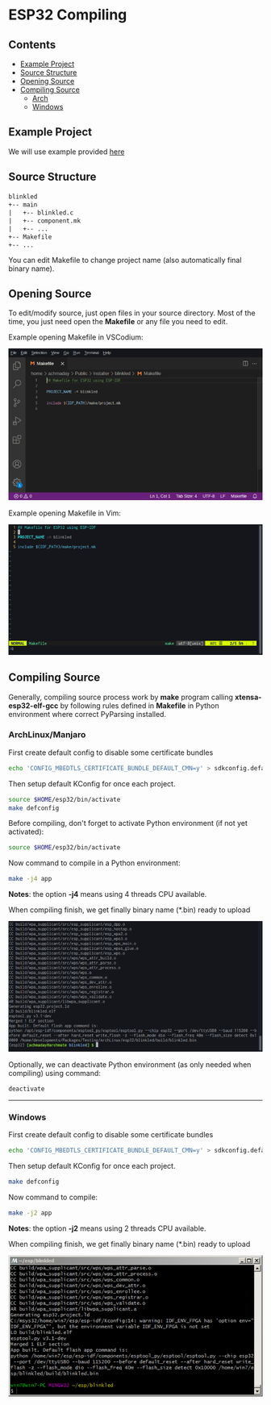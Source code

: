 # ESP32 Compiling

## Contents
- [Example Project](https://github.com/mekatronik-achmadi/md_tutorial/blob/master/electronic/tutorials/esp32_compile.md#example-project)
- [Source Structure](https://github.com/mekatronik-achmadi/md_tutorial/blob/master/electronic/tutorials/esp32_compile.md#source-structure)
- [Opening Source](https://github.com/mekatronik-achmadi/md_tutorial/blob/master/electronic/tutorials/esp32_compile.md#opening-source)
- [Compiling Source](https://github.com/mekatronik-achmadi/md_tutorial/blob/master/electronic/tutorials/esp32_compile.md#compiling-source)
	+ [Arch](https://github.com/mekatronik-achmadi/md_tutorial/blob/master/electronic/tutorials/esp32_compile.md#archlinuxmanjaro)
	+ [Windows](https://github.com/mekatronik-achmadi/md_tutorial/blob/master/electronic/tutorials/esp32_compile.md#windows)

## Example Project

We will use example provided [here](https://github.com/mekatronik-achmadi/md_tutorial/blob/master/electronic/tutorials/esp32_example.md)

## Source Structure

```
blinkled
+-- main
|   +-- blinkled.c
|   +-- component.mk
|   +-- ...
+-- Makefile
+-- ...
```

You can edit Makefile to change project name (also automatically final binary name).

## Opening Source

To edit/modify source, just open files in your source directory.
Most of the time, you just need open the **Makefile** or any file you need to edit.

Example opening Makefile in VSCodium:

![images](images/esp32codemk.png?raw=true)

Example opening Makefile in Vim:

![images](images/esp32vim.png?raw=true)

## Compiling Source

Generally, compiling source process work by **make** program calling **xtensa-esp32-elf-gcc** by following rules defined in **Makefile** in Python environment where correct PyParsing installed.

### ArchLinux/Manjaro

First create default config to disable some certificate bundles

```sh
echo 'CONFIG_MBEDTLS_CERTIFICATE_BUNDLE_DEFAULT_CMN=y' > sdkconfig.defaults
```

Then setup default KConfig for once each project.

```sh
source $HOME/esp32/bin/activate
make defconfig
```

Before compiling, don't forget to activate Python environment (if not yet activated):

```sh
source $HOME/esp32/bin/activate
```

Now command to compile in a Python environment:

```sh
make -j4 app
```

**Notes**: the option **-j4** means using 4 threads CPU available.

When compiling finish, we get finally binary name (*.bin) ready to upload

![images](images/esp32build.png?raw=true)

Optionally, we can deactivate Python environment (as only needed when compiling) using command:

```sh
deactivate
```

---

### Windows

First create default config to disable some certificate bundles

```sh
echo 'CONFIG_MBEDTLS_CERTIFICATE_BUNDLE_DEFAULT_CMN=y' > sdkconfig.defaults
```

Then setup default KConfig for once each project.

```sh
make defconfig
```

Now command to compile:

```sh
make -j2 app
```

**Notes**: the option **-j2** means using 2 threads CPU available.

When compiling finish, we get finally binary name (*.bin) ready to upload

![images](images/esp32win3.PNG?raw=true)
